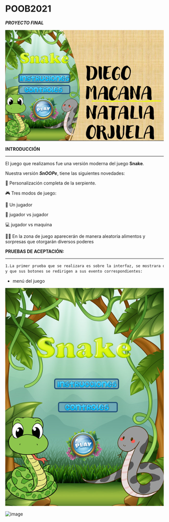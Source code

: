 # POOB2021
***PROYECTO FINAL***

![image](https://github.com/Nataorjuela/POOB2021/blob/Master/Imagen1.png)

**INTRODUCCIÓN**
___
El juego que realizamos fue una versión moderna del juego **Snake**.

Nuestra versión ***SnOOPe***, tiene las siguientes novedades:

:snake: Personalización completa de la serpiente.

:video_game: Tres modos de juego: 

:runner: Un jugador 

:couple: jugador vs jugador

:computer: jugador vs maquina

:gift::candy: En la zona de juego aparecerán de manera aleatoria
alimentos y sorpresas que otorgarán diversos
poderes


**PRUEBAS DE ACEPTACIÓN:**
___


```sh
1.La primer prueba que se realizara es sobre la interfaz, se mostrara que la interfaz es amigable para el usuario
y que sus botones se redirigen a sus evento correspondientes:
```

- menú del juego

![image](https://github.com/Nataorjuela/POOB2021/blob/Master/menu.png)

![image]()

